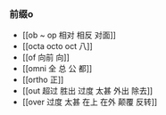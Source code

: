 ### 前缀o
- [[ob ~ op 相对  相反 对面]]
- [[octa octo oct  八]]
- [[of 向前 向]]
- [[omni 全 总 公 都]]
- [[ortho 正]]
- [[out 超过 胜出 过度  太甚 外出 除去]]
- [[over 过度 太甚  在上 在外 颠覆 反转]]